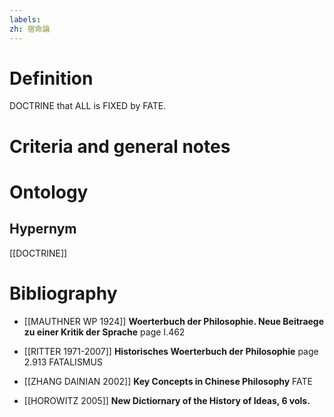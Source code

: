 ```yaml
---
labels: 
zh: 宿命論
---
```


# Definition
DOCTRINE that ALL is FIXED by FATE.
# Criteria and general notes
# Ontology

## Hypernym
[[DOCTRINE]]
# Bibliography
- [[MAUTHNER WP 1924]]
**Woerterbuch der Philosophie. Neue Beitraege zu einer Kritik der Sprache** page I.462

- [[RITTER 1971-2007]]
**Historisches Woerterbuch der Philosophie** page 2.913
FATALISMUS
- [[ZHANG DAINIAN 2002]]
**Key Concepts in Chinese Philosophy** 
FATE
- [[HOROWITZ 2005]]
**New Dictiornary of the History of Ideas, 6 vols.** 
